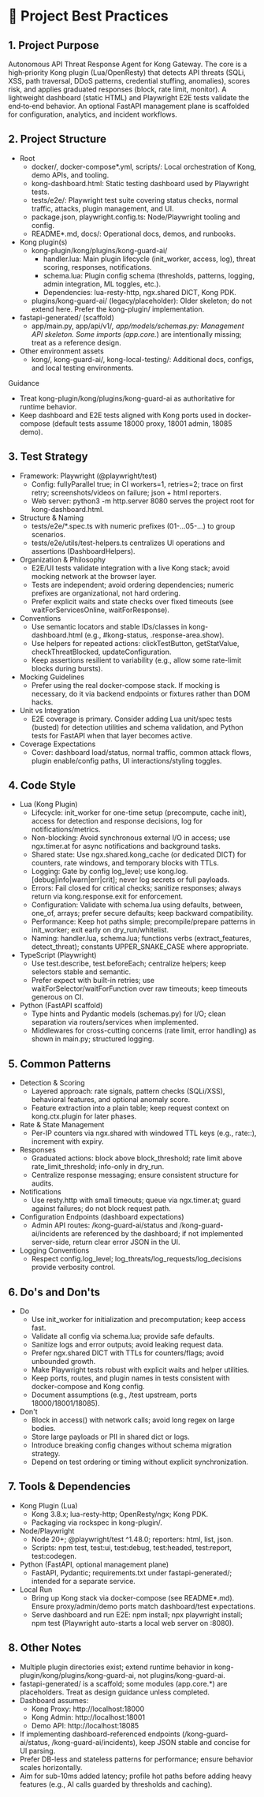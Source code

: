 # 📘 Project Best Practices

## 1. Project Purpose
Autonomous API Threat Response Agent for Kong Gateway. The core is a high‑priority Kong plugin (Lua/OpenResty) that detects API threats (SQLi, XSS, path traversal, DDoS patterns, credential stuffing, anomalies), scores risk, and applies graduated responses (block, rate limit, monitor). A lightweight dashboard (static HTML) and Playwright E2E tests validate the end‑to‑end behavior. An optional FastAPI management plane is scaffolded for configuration, analytics, and incident workflows.

## 2. Project Structure
- Root
  - docker/, docker-compose*.yml, scripts/: Local orchestration of Kong, demo APIs, and tooling.
  - kong-dashboard.html: Static testing dashboard used by Playwright tests.
  - tests/e2e/: Playwright test suite covering status checks, normal traffic, attacks, plugin management, and UI.
  - package.json, playwright.config.ts: Node/Playwright tooling and config.
  - README*.md, docs/: Operational docs, demos, and runbooks.
- Kong plugin(s)
  - kong-plugin/kong/plugins/kong-guard-ai/
    - handler.lua: Main plugin lifecycle (init_worker, access, log), threat scoring, responses, notifications.
    - schema.lua: Plugin config schema (thresholds, patterns, logging, admin integration, ML toggles, etc.).
    - Dependencies: lua-resty-http, ngx.shared DICT, Kong PDK.
  - plugins/kong-guard-ai/ (legacy/placeholder): Older skeleton; do not extend here. Prefer the kong-plugin/ implementation.
- fastapi-generated/ (scaffold)
  - app/main.py, app/api/v1/*, app/models/schemas.py: Management API skeleton. Some imports (app.core.*) are intentionally missing; treat as a reference design.
- Other environment assets
  - kong/, kong-guard-ai/, kong-local-testing/: Additional docs, configs, and local testing environments.

Guidance
- Treat kong-plugin/kong/plugins/kong-guard-ai as authoritative for runtime behavior.
- Keep dashboard and E2E tests aligned with Kong ports used in docker-compose (default tests assume 18000 proxy, 18001 admin, 18085 demo).

## 3. Test Strategy
- Framework: Playwright (@playwright/test)
  - Config: fullyParallel true; in CI workers=1, retries=2; trace on first retry; screenshots/videos on failure; json + html reporters.
  - Web server: python3 -m http.server 8080 serves the project root for kong-dashboard.html.
- Structure & Naming
  - tests/e2e/*.spec.ts with numeric prefixes (01-…05-…) to group scenarios.
  - tests/e2e/utils/test-helpers.ts centralizes UI operations and assertions (DashboardHelpers).
- Organization & Philosophy
  - E2E/UI tests validate integration with a live Kong stack; avoid mocking network at the browser layer.
  - Tests are independent; avoid ordering dependencies; numeric prefixes are organizational, not hard ordering.
  - Prefer explicit waits and state checks over fixed timeouts (see waitForServicesOnline, waitForResponse).
- Conventions
  - Use semantic locators and stable IDs/classes in kong-dashboard.html (e.g., #kong-status, .response-area.show).
  - Use helpers for repeated actions: clickTestButton, getStatValue, checkThreatBlocked, updateConfiguration.
  - Keep assertions resilient to variability (e.g., allow some rate-limit blocks during bursts).
- Mocking Guidelines
  - Prefer using the real docker-compose stack. If mocking is necessary, do it via backend endpoints or fixtures rather than DOM hacks.
- Unit vs Integration
  - E2E coverage is primary. Consider adding Lua unit/spec tests (busted) for detection utilities and schema validation, and Python tests for FastAPI when that layer becomes active.
- Coverage Expectations
  - Cover: dashboard load/status, normal traffic, common attack flows, plugin enable/config paths, UI interactions/styling toggles.

## 4. Code Style
- Lua (Kong Plugin)
  - Lifecycle: init_worker for one-time setup (precompute, cache init), access for detection and response decisions, log for notifications/metrics.
  - Non-blocking: Avoid synchronous external I/O in access; use ngx.timer.at for async notifications and background tasks.
  - Shared state: Use ngx.shared.kong_cache (or dedicated DICT) for counters, rate windows, and temporary blocks with TTLs.
  - Logging: Gate by config log_level; use kong.log.[debug|info|warn|err|crit]; never log secrets or full payloads.
  - Errors: Fail closed for critical checks; sanitize responses; always return via kong.response.exit for enforcement.
  - Configuration: Validate with schema.lua using defaults, between, one_of, arrays; prefer secure defaults; keep backward compatibility.
  - Performance: Keep hot paths simple; precompile/prepare patterns in init_worker; exit early on dry_run/whitelist.
  - Naming: handler.lua, schema.lua; functions verbs (extract_features, detect_threat); constants UPPER_SNAKE_CASE where appropriate.
- TypeScript (Playwright)
  - Use test.describe, test.beforeEach; centralize helpers; keep selectors stable and semantic.
  - Prefer expect with built-in retries; use waitForSelector/waitForFunction over raw timeouts; keep timeouts generous on CI.
- Python (FastAPI scaffold)
  - Type hints and Pydantic models (schemas.py) for I/O; clean separation via routers/services when implemented.
  - Middlewares for cross-cutting concerns (rate limit, error handling) as shown in main.py; structured logging.

## 5. Common Patterns
- Detection & Scoring
  - Layered approach: rate signals, pattern checks (SQLi/XSS), behavioral features, and optional anomaly score.
  - Feature extraction into a plain table; keep request context on kong.ctx.plugin for later phases.
- Rate & State Management
  - Per-IP counters via ngx.shared with windowed TTL keys (e.g., rate:<ip>:<window>), increment with expiry.
- Responses
  - Graduated actions: block above block_threshold; rate limit above rate_limit_threshold; info-only in dry_run.
  - Centralize response messaging; ensure consistent structure for audits.
- Notifications
  - Use resty.http with small timeouts; queue via ngx.timer.at; guard against failures; do not block request path.
- Configuration Endpoints (dashboard expectations)
  - Admin API routes: /kong-guard-ai/status and /kong-guard-ai/incidents are referenced by the dashboard; if not implemented server-side, return clear error JSON in the UI.
- Logging Conventions
  - Respect config.log_level; log_threats/log_requests/log_decisions provide verbosity control.

## 6. Do's and Don'ts
- Do
  - Use init_worker for initialization and precomputation; keep access fast.
  - Validate all config via schema.lua; provide safe defaults.
  - Sanitize logs and error outputs; avoid leaking request data.
  - Prefer ngx.shared DICT with TTLs for counters/flags; avoid unbounded growth.
  - Make Playwright tests robust with explicit waits and helper utilities.
  - Keep ports, routes, and plugin names in tests consistent with docker-compose and Kong config.
  - Document assumptions (e.g., /test upstream, ports 18000/18001/18085).
- Don't
  - Block in access() with network calls; avoid long regex on large bodies.
  - Store large payloads or PII in shared dict or logs.
  - Introduce breaking config changes without schema migration strategy.
  - Depend on test ordering or timing without explicit synchronization.

## 7. Tools & Dependencies
- Kong Plugin (Lua)
  - Kong 3.8.x; lua-resty-http; OpenResty/ngx; Kong PDK.
  - Packaging via rockspec in kong-plugin/.
- Node/Playwright
  - Node 20+; @playwright/test ^1.48.0; reporters: html, list, json.
  - Scripts: npm test, test:ui, test:debug, test:headed, test:report, test:codegen.
- Python (FastAPI, optional management plane)
  - FastAPI, Pydantic; requirements.txt under fastapi-generated/; intended for a separate service.
- Local Run
  - Bring up Kong stack via docker-compose (see README*.md). Ensure proxy/admin/demo ports match dashboard/test expectations.
  - Serve dashboard and run E2E: npm install; npx playwright install; npm test (Playwright auto-starts a local web server on :8080).

## 8. Other Notes
- Multiple plugin directories exist; extend runtime behavior in kong-plugin/kong/plugins/kong-guard-ai, not plugins/kong-guard-ai.
- fastapi-generated/ is a scaffold; some modules (app.core.*) are placeholders. Treat as design guidance unless completed.
- Dashboard assumes:
  - Kong Proxy: http://localhost:18000
  - Kong Admin: http://localhost:18001
  - Demo API: http://localhost:18085
- If implementing dashboard-referenced endpoints (/kong-guard-ai/status, /kong-guard-ai/incidents), keep JSON stable and concise for UI parsing.
- Prefer DB-less and stateless patterns for performance; ensure behavior scales horizontally.
- Aim for sub-10ms added latency; profile hot paths before adding heavy features (e.g., AI calls guarded by thresholds and caching).
